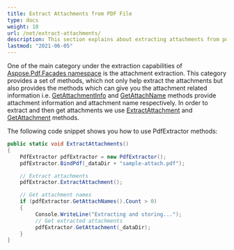 ```yaml
---
title: Extract Attachments from PDF File
type: docs
weight: 10
url: /net/extract-attachments/
description: This section explains about extracting attachments from pdf with PdfExtractor class.
lastmod: "2021-06-05"
---
```


One of the main category under the extraction capabilities of [Aspose.Pdf.Facades namespace](https://apireference.aspose.com/pdf/net/aspose.pdf.facades) is the attachment extraction. This category provides a set of methods, which not only help extract the attachments but also provides the methods which can give you the attachment related information i.e. [GetAttachmentInfo](http://www.aspose.com/api/net/pdf/aspose.pdf.facades/pdfextractor/methods/getattachmentinfo) and [GetAttachName](http://www.aspose.com/api/net/pdf/aspose.pdf.facades/pdfextractor/methods/getattachnames) methods provide attachment information and attachment name respectively. In order to extract and then get attachments we use [ExtractAttachment](https://apireference.aspose.com/pdf/net/aspose.pdf.facades/pdfextractor/methods/extractattachment) and [GetAttachment](https://apireference.aspose.com/pdf/net/aspose.pdf.facades/pdfextractor/methods/getattachment) methods.

The following code snippet shows you how to use PdfExtractor methods:

```csharp
public static void ExtractAttachments()
{
    PdfExtractor pdfExtractor = new PdfExtractor();
    pdfExtractor.BindPdf(_dataDir + "sample-attach.pdf");

    // Extract attachments
    pdfExtractor.ExtractAttachment();

    // Get attachment names
    if (pdfExtractor.GetAttachNames().Count > 0)
    {
         Console.WriteLine("Extracting and storing...");
         // Get extracted attachments
         pdfExtractor.GetAttachment(_dataDir);
    }
}
```
